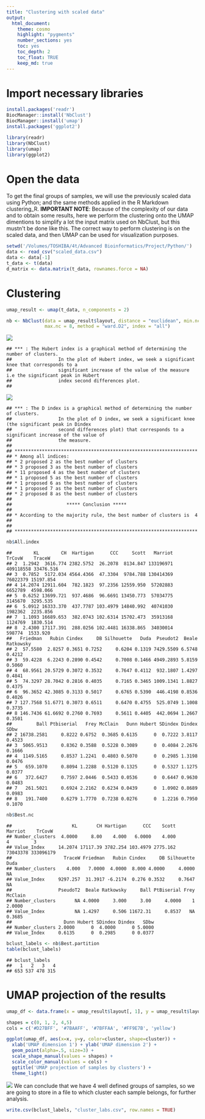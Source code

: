 ```yaml
---
title: "Clustering with scaled data"
output: 
  html_document:
    theme: cosmo
    highlight: "pygments"
    number_sections: yes
    toc: yes
    toc_depth: 2
    toc_float: TRUE
    keep_md: true
---
```




# Import necessary libraries


```r
install.packages('readr')
BiocManager::install('NbClust')
BiocManager::install('umap')
install.packages('ggplot2')
```


```r
library(readr)
library(NbClust)
library(umap)
library(ggplot2)
```

# Open the data

To get the final groups of samples, we will use the previously scaled data using Python; and the same methods applied in the R Markdown clustering_R. **IMPORTANT NOTE**: Because of the complexity of our data and to obtain some results, here we perform the clustering onto the UMAP dimentions to simplify a lot the input matrix used on NbClust, but this mustn't be done like this. The correct way to perform clustering is on the scaled data, and then UMAP can be used for visualization purposes.

```r
setwd('/Volumes/TOSHIBA/4t/Advanced Bioinformatics/Project/Python/')
data <- read_csv("scaled_data.csv")
data <- data[-1]
t_data <- t(data)
d_matrix <- data.matrix(t_data, rownames.force = NA)
```

# Clustering


```r
umap_result <- umap(t_data, n_components = 2)

nb <- NbClust(data = umap_result$layout, distance = "euclidean", min.nc = 2, 
              max.nc = 8, method = "ward.D2", index = "all") 
```

![](clustering_R1_files/figure-html/nbclust-1.png)<!-- -->

```
## *** : The Hubert index is a graphical method of determining the number of clusters.
##                 In the plot of Hubert index, we seek a significant knee that corresponds to a 
##                 significant increase of the value of the measure i.e the significant peak in Hubert
##                 index second differences plot. 
## 
```

![](clustering_R1_files/figure-html/nbclust-2.png)<!-- -->

```
## *** : The D index is a graphical method of determining the number of clusters. 
##                 In the plot of D index, we seek a significant knee (the significant peak in Dindex
##                 second differences plot) that corresponds to a significant increase of the value of
##                 the measure. 
##  
## ******************************************************************* 
## * Among all indices:                                                
## * 2 proposed 2 as the best number of clusters 
## * 3 proposed 3 as the best number of clusters 
## * 11 proposed 4 as the best number of clusters 
## * 1 proposed 5 as the best number of clusters 
## * 1 proposed 6 as the best number of clusters 
## * 1 proposed 7 as the best number of clusters 
## * 2 proposed 8 as the best number of clusters 
## 
##                    ***** Conclusion *****                            
##  
## * According to the majority rule, the best number of clusters is  4 
##  
##  
## *******************************************************************
```

```r
nb$All.index
```

```
##        KL        CH  Hartigan      CCC     Scott   Marriot    TrCovW    TraceW
## 2  1.2942  3616.774 2382.5752  26.2078  8134.847 133196971 409118558 33476.516
## 3  0.7852  5172.034 4564.4366  47.3304  9784.788 130414369  76022379 15197.854
## 4 14.2074 12911.604  782.1823  97.2356 12559.950  57202883   6652789  4598.066
## 5  0.6252 13699.721  937.4686  96.6691 13450.773  57034775   3145670  3295.535
## 6  5.0912 16333.370  437.7787 103.4979 14840.992  40741030   1982362  2235.856
## 7  1.1093 16689.653  382.0743 102.6314 15702.473  35913168   1124769  1830.514
## 8  2.4300 17117.391  288.0256 102.4481 16338.865  34030014    598774  1533.920
##   Friedman   Rubin Cindex     DB Silhouette   Duda  Pseudot2  Beale Ratkowsky
## 2  57.5580  2.8257 0.3651 0.7252     0.6204 0.1319 7429.5509 6.5748    0.4212
## 3  59.4228  6.2243 0.2890 0.4542     0.7008 0.1466 4949.2893 5.8159    0.5060
## 4  68.9561 20.5729 0.3072 0.3532     0.7647 0.4112  932.1807 1.4297    0.4841
## 5  74.3297 28.7042 0.2816 0.4035     0.7165 0.3465 1009.1341 1.8827    0.4375
## 6  96.3652 42.3085 0.3133 0.5017     0.6765 0.5390  446.4198 0.8536    0.4026
## 7 127.7568 51.6771 0.3073 0.6511     0.6470 0.4755  525.0749 1.1008    0.3735
## 8 146.7436 61.6692 0.2760 0.7693     0.5611 0.4405  442.0694 1.2667    0.3501
##         Ball Ptbiserial   Frey McClain   Dunn Hubert SDindex Dindex   SDbw
## 2 16738.2581     0.8222 0.6752  0.3685 0.6135      0  0.7222 3.8117 0.4523
## 3  5065.9513     0.8362 0.3588  0.5228 0.3089      0  0.4084 2.2676 0.1666
## 4  1149.5165     0.8537 1.2241  0.4803 0.5070      0  0.2985 1.3198 0.0476
## 5   659.1070     0.8094 1.2288  0.5120 0.1325      0  0.5327 1.1275 0.0377
## 6   372.6427     0.7597 2.0446  0.5433 0.0536      0  0.6447 0.9630 0.0483
## 7   261.5021     0.6924 2.2162  0.6234 0.0439      0  1.0902 0.8689 0.0983
## 8   191.7400     0.6279 1.7770  0.7238 0.0276      0  1.2216 0.7950 0.1070
```

```r
nb$Best.nc
```

```
##                      KL       CH Hartigan      CCC    Scott  Marriot    TrCovW
## Number_clusters  4.0000     8.00    4.000   6.0000    4.000        4         3
## Value_Index     14.2074 17117.39 3782.254 103.4979 2775.162 73043378 333096179
##                   TraceW Friedman   Rubin Cindex     DB Silhouette Duda
## Number_clusters    4.000   7.0000  4.0000  8.000 4.0000     4.0000   NA
## Value_Index     9297.257  31.3917 -6.2174  0.276 0.3532     0.7647   NA
##                 PseudoT2  Beale Ratkowsky     Ball PtBiserial Frey McClain
## Number_clusters       NA 4.0000     3.000     3.00     4.0000    1  2.0000
## Value_Index           NA 1.4297     0.506 11672.31     0.8537   NA  0.3685
##                   Dunn Hubert SDindex Dindex   SDbw
## Number_clusters 2.0000      0  4.0000      0 5.0000
## Value_Index     0.6135      0  0.2985      0 0.0377
```


```r
bclust_labels <- nb$Best.partition
table(bclust_labels)
```

```
## bclust_labels
##   1   2   3   4 
## 653 537 478 315
```

# UMAP projection of the results


```r
umap_df <- data.frame(x = umap_result$layout[, 1], y = umap_result$layout[, 2], cluster = as.factor(bclust_labels))

shapes = c(0, 1, 2, 4,5)
cols = c('#D27BFF', '#7BAAFF', '#7BFFAA', '#FF9E7B', 'yellow')

ggplot(umap_df, aes(x=x, y=y, color=cluster, shape=cluster)) + 
  xlab('UMAP dimension 1') + ylab('UMAP dimension 2') + 
  geom_point(alpha=.5, size=3) +
  scale_shape_manual(values = shapes) +
  scale_color_manual(values = cols) +
  ggtitle('UMAP projection of samples by clusters') +
  theme_light()
```

![](clustering_R1_files/figure-html/umap_projection-1.png)<!-- -->
We can conclude that we have 4 well defined groups of samples, so we are going to store in a file to which cluster each sample belongs, for further analysis.

```r
write.csv(bclust_labels, "cluster_labs.csv", row.names = TRUE)
```
